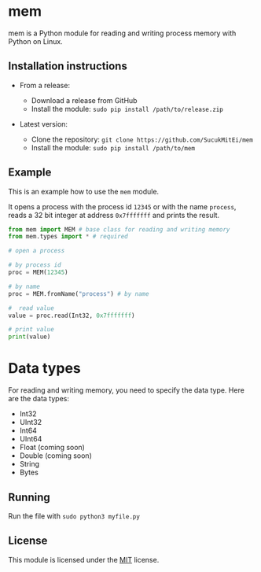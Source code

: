 # mem

mem is a Python module for reading and writing process memory with Python on Linux.

## Installation instructions

* From a release:
    * Download a release from GitHub 
    * Install the module: `sudo pip install /path/to/release.zip`

* Latest version:
    * Clone the repository: `git clone https://github.com/SucukMitEi/mem`
    * Install the module: `sudo pip install /path/to/mem`



## Example

This is an example how to use the `mem` module.

It opens a process with the process id `12345`
or with the name `process`, reads a 32 bit
integer at address `0x7fffffff` and prints the
result.

```python
from mem import MEM # base class for reading and writing memory
from mem.types import * # required

# open a process

# by process id
proc = MEM(12345)

# by name
proc = MEM.fromName("process") # by name

#  read value
value = proc.read(Int32, 0x7fffffff)

# print value
print(value)
```

# Data types

For reading and writing memory, you need to specify the data type. Here are the data types:
- Int32
- UInt32
- Int64
- UInt64
- Float (coming soon)
- Double (coming soon)
- String
- Bytes

## Running

Run the file with `sudo python3 myfile.py`

## License

This module is licensed under the [MIT](https://choosealicense.com/licenses/mit/) license.
